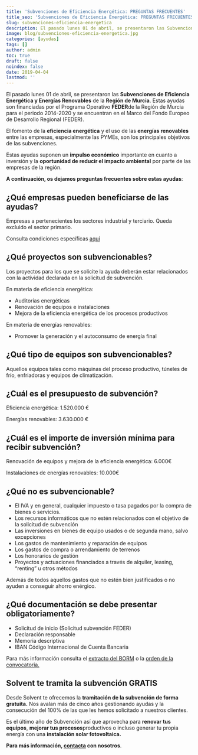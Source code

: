 ```yaml
---
title: 'Subvenciones de Eficiencia Energética: PREGUNTAS FRECUENTES'
title_seo: 'Subvenciones de Eficiencia Energética: PREGUNTAS FRECUENTES - Ingeniería Solvent'
slug: subvenciones-eficiencia-energetica
description: El pasado lunes 01 de abril, se presentaron las Subvenciones de Eficiencia Energética y Energías Renovables de la Región de Murcia. Estas ayudas son
image: blog/subvenciones-eficiencia-energetica.jpg
categories: [ayudas]
tags: []
author: admin
toc: true
draft: false
noindex: false
date: 2019-04-04
lastmod: ''
---
```

El pasado lunes 01 de abril, se presentaron las **Subvenciones de Eficiencia Energética y Energías Renovables** de la **Región de Murcia**. Estas ayudas son financiadas por el Programa Operativo **FEDER**de la Región de Murcia para el periodo 2014-2020 y se encuentran en el Marco del Fondo Europeo de Desarrollo Regional (FEDER).

El fomento de la **eficiencia energética** y el uso de las **energías renovables** entre las empresas, especialmente las PYMEs, son los principales objetivos de las subvenciones.

Estas ayudas suponen un **impulso económico** importante en cuanto a inversión y la **oportunidad de reducir el impacto ambiental** por parte de las empresas de la región.

**A continuación, os dejamos preguntas frecuentes sobre estas ayudas**:

## ¿Qué empresas pueden beneficiarse de las ayudas?

Empresas a pertenecientes los sectores industrial y terciario. Queda excluido el sector primario.

Consulta condiciones específicas [aquí](https://www.carm.es/web/pagina?IDCONTENIDO=415&IDTIPO=240&NOMBRECANAL=Ayudas+y+Subvenciones&RASTRO=c673$m3270)

## ¿Qué proyectos son subvencionables?

Los proyectos para los que se solicite la ayuda deberán estar relacionados con la actividad declarada en la solicitud de subvención.

En materia de eficiencia energética:

- Auditorías energéticas
- Renovación de equipos e instalaciones
- Mejora de la eficiencia energética de los procesos productivos

En materia de energías renovables:

- Promover la generación y el autoconsumo de energía final

## ¿Qué tipo de equipos son subvencionables?

Aquellos equipos tales como máquinas del proceso productivo, túneles de frío, enfriadoras y equipos de climatización.

## ¿Cuál es el presupuesto de subvención?

Eficiencia energética: 1.520.000 €

Energías renovables: 3.630.000 €

## ¿Cuál es el importe de inversión mínima para recibir subvención?

Renovación de equipos y mejora de la eficiencia energética: 6.000€

Instalaciones de energías renovables: 10.000€

## ¿Qué no es subvencionable?

- El IVA y en general, cualquier impuesto o tasa pagados por la compra de bienes o servicios.
- Los recursos informáticos que no estén relacionados con el objetivo de la solicitud de subvención
- Las inversiones en bienes de equipo usados o de segunda mano, salvo excepciones
- Los gastos de mantenimiento y reparación de equipos
- Los gastos de compra o arrendamiento de terrenos
- Los honorarios de gestión
- Proyectos y actuaciones financiados a través de alquiler, leasing, “renting” u otros métodos

Además de todos aquellos gastos que no estén bien justificados o no ayuden a conseguir ahorro enérgico.

## ¿Qué documentación se debe presentar obligatoriamente?

- Solicitud de inicio (Solicitud subvención FEDER)
- Declaración responsable
- Memoria descriptiva
- IBAN Código Internacional de Cuenta Bancaria

Para más información consulta el [extracto del BORM](https://mui.carm.es/documents/4106806/14815229/Extracto+Convocatoria+BORM+2019/dc951cb4-34ec-47db-8583-03e01c442a96) o la [orden de la convocatoria.](https://mui.carm.es/documents/4106806/14815229/Convocatoria+2019+FEDER+v.05/20b53b72-1a98-4042-97a9-7b709266db39)

## Solvent te tramita la subvención GRATIS

Desde Solvent te ofrecemos la **tramitación de la subvención de forma gratuita.** Nos avalan más de cinco años gestionando ayudas y la consecución del 100% de las que les hemos solicitado a nuestros clientes.

Es el último año de Subvención así que aprovecha para **renovar tus equipos**, **mejorar tus procesos**productivos o incluso generar tu propia energía con una **instalación solar fotovoltaica.**

**Para más información, [contacta](/contacto/) con nosotros**.
